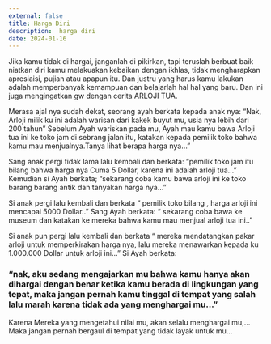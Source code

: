 ```yaml
---
external: false
title: Harga Diri
description:  harga diri
date: 2024-01-16
---
```


Jika kamu tidak di hargai, janganlah di pikirkan, tapi teruslah berbuat baik niatkan diri kamu melakuakan kebaikan dengan ikhlas, tidak mengharapkan apresiaisi, pujian atau apapun itu.
Dan justru yang harus kamu lakukan adalah memperbanyak kemampuan dan belajarlah hal hal yang baru.
Dan ini juga mengingatkan gw dengan cerita  ARLOJI TUA.

Merasa ajal nya sudah dekat, seorang ayah berkata kepada anak nya:
“Nak, Arloji milik ku ini adalah warisan dari kakek buyut mu, usia nya lebih dari 200 tahun”
Sebelum Ayah wariskan pada mu, Ayah mau kamu bawa Arloji tua ini ke toko jam di sebrang jalan itu, katakan kepada pemilik toko bahwa kamu mau menjualnya.Tanya lihat berapa harga nya…”

Sang anak pergi tidak lama lalu kembali dan berkata: “pemilik toko jam itu bilang bahwa harga nya Cuma 5 Dollar, karena ini adalah arloji tua…”
Kemudian si Ayah berkata; “sekarang coba kamu bawa arloji ini ke toko barang barang antik dan tanyakan harga nya…”

Si anak pergi lalu kembali dan berkata “ pemilik toko bilang , harga arloji ini mencapai 5000 Dollar..”
Sang Ayah berkata: “ sekarang coba bawa ke museum dan katakan ke mereka bahwa kamu mau menjual arloji tua ini..”

Si anak pun pergi lalu kembali dan berkata “ mereka mendatangkan pakar arloji untuk memperkirakan harga nya, lalu mereka menawarkan kepada ku 1.000.000 Dollar untuk arloji ini…”
Si Ayah berkata:
### “nak, aku sedang mengajarkan mu bahwa kamu hanya akan dihargai dengan benar ketika kamu berada di lingkungan yang tepat, maka jangan pernah kamu tinggal di tempat yang salah lalu marah karena tidak ada yang menghargai mu…”

Karena Mereka yang mengetahui nilai mu, akan selalu menghargai mu,…
Maka jangan pernah bergaul di tempat yang tidak layak untuk mu… 
